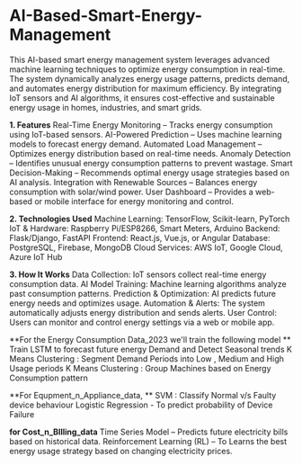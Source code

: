 # AI-Based-Smart-Energy-Management
This AI-based smart energy management system leverages advanced machine learning techniques to optimize energy consumption in real-time.
The system dynamically analyzes energy usage patterns, predicts demand, and automates energy distribution for maximum efficiency. By integrating IoT sensors and AI algorithms, it ensures cost-effective and sustainable energy usage in homes, industries, and smart grids.

**1. Features**
Real-Time Energy Monitoring – Tracks energy consumption using IoT-based sensors.
AI-Powered Prediction – Uses machine learning models to forecast energy demand.
Automated Load Management – Optimizes energy distribution based on real-time needs.
Anomaly Detection – Identifies unusual energy consumption patterns to prevent wastage.
Smart Decision-Making – Recommends optimal energy usage strategies based on AI analysis.
Integration with Renewable Sources – Balances energy consumption with solar/wind power.
User Dashboard – Provides a web-based or mobile interface for energy monitoring and control.


**2. Technologies Used**
Machine Learning: TensorFlow, Scikit-learn, PyTorch
IoT & Hardware: Raspberry Pi/ESP8266, Smart Meters, Arduino
Backend: Flask/Django, FastAPI
Frontend: React.js, Vue.js, or Angular
Database: PostgreSQL, Firebase, MongoDB
Cloud Services: AWS IoT, Google Cloud, Azure IoT Hub


**3. How It Works**
Data Collection: IoT sensors collect real-time energy consumption data.
AI Model Training: Machine learning algorithms analyze past consumption patterns.
Prediction & Optimization: AI predicts future energy needs and optimizes usage.
Automation & Alerts: The system automatically adjusts energy distribution and sends alerts.
User Control: Users can monitor and control energy settings via a web or mobile app.

**For the Energy Consumption Data_2023 we'll train the following model **
Train LSTM to forecast future energy Demand and Detect Seasonal trends
K Means Clustering : Segment Demand Periods into Low , Medium and High Usage periods
K Means Clustering : Group Machines based on Energy Consumption pattern

**For Equpment_n_Appliance_data, **
SVM : Classify Normal v/s Faulty device behaviour
Logistic Regression - To predict probability of Device Failure


**for Cost_n_BIlling_data**
Time Series Model – Predicts future electricity bills based on historical data.
Reinforcement Learning (RL) – To Learns the best energy usage strategy based on changing electricity prices.
